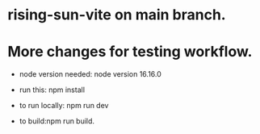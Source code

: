 # rising-sun-vite on main branch.
# More changes for testing workflow.

- node version needed:
node version 16.16.0

- run this:
npm install

- to run locally:
npm run dev


- to build:npm run build.
